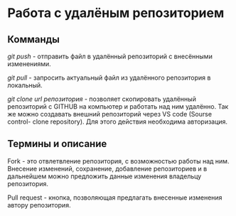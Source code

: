 # Работа с удалёным репозиторием

## Комманды 

*git push* - отправить файл в удалённый репозиторий с внесёнными изменениями.

*git pull* - запросить актуальный файл из удалённого репозитория в локальный. 

*git clone url репозитория* - позволяет скопировать удалённый репозиторий с GITHUB на компьютер и работать над ним удалённо. 
Так же можно создавать внешний репозиторий через VS code (Sourse control- clone repository). Для этого действия необходима авторизация.
## Термины и описание 

Fork - это отвлетвление репозитория, с возможностью работы над ним. Внесение изменений, сохранение, добавление репозиториев и в дальнейшем можно предложить данные изменения владельцу репозитория. 

Pull request - кнопка, позволяющая предлагать внесенные изменения автору репозитория.